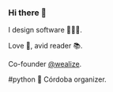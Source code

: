 ### Hi there 👋

I design software 👨🏽‍💻.

Love 🎸, avid reader 📚.

Co-founder [@wealize](https://github.com/wealize).

#python 🐍 Córdoba organizer.

<!--
**javaguirre/javaguirre** is a ✨ _special_ ✨ repository because its `README.md` (this file) appears on your GitHub profile.

Here are some ideas to get you started:

- 🔭 I’m currently working on ...
- 🌱 I’m currently learning ...
- 👯 I’m looking to collaborate on ...
- 🤔 I’m looking for help with ...
- 💬 Ask me about ...
- 📫 How to reach me: ...
- 😄 Pronouns: ...
- ⚡ Fun fact: ...
-->
